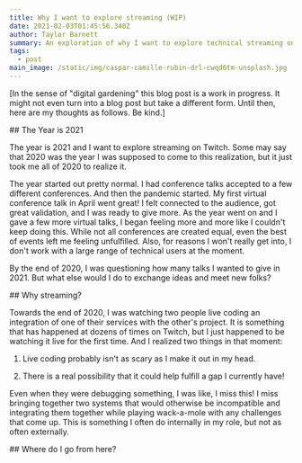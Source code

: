 ```yaml
---
title: Why I want to explore streaming (WIP)
date: 2021-02-03T01:45:56.340Z
author: Taylor Barnett
summary: An exploration of why I want to explore technical streaming on Twitch
tags:
  - post
main_image: /static/img/caspar-camille-rubin-drl-cwqd6tm-unsplash.jpg
---
```

\[In the sense of "digital gardening" this blog post is a work in progress. It might not even turn into a blog post but take a different form. Until then, here are my thoughts as follows. Be kind.]

\## The Year is 2021

The year is 2021 and I want to explore streaming on Twitch. Some may say that 2020 was the year I was supposed to come to this realization, but it just took me all of 2020 to realize it. 

The year started out pretty normal. I had conference talks accepted to a few different conferences. And then the pandemic started. My first virtual conference talk in April went great! I felt connected to the audience, got great validation, and I was ready to give more. As the year went on and I gave a few more virtual talks, I began feeling more and more like I couldn't keep doing this. While not all conferences are created equal, even the best of events left me feeling unfulfilled. Also, for reasons I won't really get into, I don't work with a large range of technical users at the moment. 

By the end of 2020, I was questioning how many talks I wanted to give in 2021. But what else would I do to exchange ideas and meet new folks? 

\## Why streaming?

Towards the end of 2020, I was watching two people live coding an integration of one of their services with the other's project. It is something that has happened at dozens of times on Twitch, but I just happened to be watching it live for the first time. And I realized two things in that moment: 

1) Live coding probably isn't as scary as I make it out in my head. 

2) There is a real possibility that it could help fulfill a gap I currently have! 

Even when they were debugging something, I was like, I miss this! I miss bringing together two systems that would otherwise be incompatible and integrating them together while playing wack-a-mole with any challenges that come up. This is something I often do internally in my role, but not as often externally. 

\## Where do I go from here?